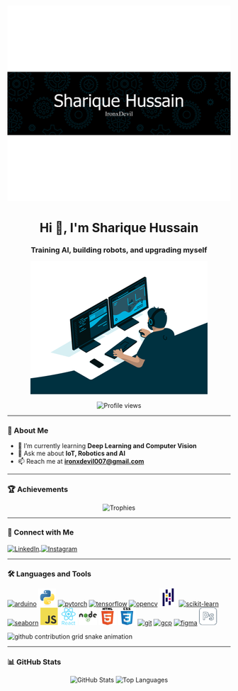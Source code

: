 ![MasterHead](assets/github-header-banner.png)

<h1 align="center">Hi 👋, I'm Sharique Hussain</h1>
<h3 align="center">Training AI, building robots, and upgrading myself</h3>

<p align="center">
  <img alt="Coding" width="400" src="assets/coding.gif">
</p>

<p align="center">
  <img src="https://komarev.com/ghpvc/?username=ironxdevil&label=Profile%20views&color=0e75b6&style=flat" alt="Profile views" />
</p>

---

### 🚀 About Me
- 🔭 I’m currently learning **Deep Learning and Computer Vision**
- 💬 Ask me about **IoT, Robotics and AI**
- 📫 Reach me at **ironxdevil007@gmail.com**

---

### 🏆 Achievements
<p align="center">
  <img src="https://github-profile-trophy.vercel.app/?username=ironxdevil&theme=radical&margin-w=15&margin-h=15&column=6" alt="Trophies" />
</p>

---

### 🤝 Connect with Me
<p align="left">
<a href="https://linkedin.com/in/sharique-hussain" target="_blank">
  <img align="center" src="https://raw.githubusercontent.com/rahuldkjain/github-profile-readme-generator/master/src/images/icons/Social/linked-in-alt.svg" alt="LinkedIn" height="30" width="40" />
</a>
<a href="https://instagram.com/shariquehussain_" target="_blank">
  <img align="center" src="https://raw.githubusercontent.com/rahuldkjain/github-profile-readme-generator/master/src/images/icons/Social/instagram.svg" alt="Instagram" height="30" width="40" />
</a>
</p>

---

### 🛠 Languages and Tools
<p align="left">
<a href="https://www.arduino.cc/"><img src="https://cdn.worldvectorlogo.com/logos/arduino-1.svg" alt="arduino" width="40" height="40"/></a>
<a href="https://www.python.org"><img src="https://raw.githubusercontent.com/devicons/devicon/master/icons/python/python-original.svg" alt="python" width="40" height="40"/></a>
<a href="https://pytorch.org/"><img src="https://www.vectorlogo.zone/logos/pytorch/pytorch-icon.svg" alt="pytorch" width="40" height="40"/></a>
<a href="https://www.tensorflow.org"><img src="https://www.vectorlogo.zone/logos/tensorflow/tensorflow-icon.svg" alt="tensorflow" width="40" height="40"/></a>
<a href="https://opencv.org/"><img src="https://www.vectorlogo.zone/logos/opencv/opencv-icon.svg" alt="opencv" width="40" height="40"/></a>
<a href="https://pandas.pydata.org/"><img src="https://raw.githubusercontent.com/devicons/devicon/master/icons/pandas/pandas-original.svg" alt="pandas" width="40" height="40"/></a>
<a href="https://scikit-learn.org/"><img src="https://upload.wikimedia.org/wikipedia/commons/0/05/Scikit_learn_logo_small.svg" alt="scikit-learn" width="40" height="40"/></a>
<a href="https://seaborn.pydata.org/"><img src="https://seaborn.pydata.org/_images/logo-mark-lightbg.svg" alt="seaborn" width="40" height="40"/></a>
<a href="https://developer.mozilla.org/en-US/docs/Web/JavaScript"><img src="https://raw.githubusercontent.com/devicons/devicon/master/icons/javascript/javascript-original.svg" alt="javascript" width="40" height="40"/></a>
<a href="https://reactjs.org/"><img src="https://raw.githubusercontent.com/devicons/devicon/master/icons/react/react-original-wordmark.svg" alt="react" width="40" height="40"/></a>
<a href="https://nodejs.org"><img src="https://raw.githubusercontent.com/devicons/devicon/master/icons/nodejs/nodejs-original-wordmark.svg" alt="nodejs" width="40" height="40"/></a>
<a href="https://www.w3schools.com/html/"><img src="https://raw.githubusercontent.com/devicons/devicon/master/icons/html5/html5-original-wordmark.svg" alt="html5" width="40" height="40"/></a>
<a href="https://www.w3schools.com/css/"><img src="https://raw.githubusercontent.com/devicons/devicon/master/icons/css3/css3-original-wordmark.svg" alt="css3" width="40" height="40"/></a>
<a href="https://git-scm.com/"><img src="https://www.vectorlogo.zone/logos/git-scm/git-scm-icon.svg" alt="git" width="40" height="40"/></a>
<a href="https://cloud.google.com"><img src="https://www.vectorlogo.zone/logos/google_cloud/google_cloud-icon.svg" alt="gcp" width="40" height="40"/></a>
<a href="https://www.figma.com/"><img src="https://www.vectorlogo.zone/logos/figma/figma-icon.svg" alt="figma" width="40" height="40"/></a>
<a href="https://www.photoshop.com/"><img src="https://raw.githubusercontent.com/devicons/devicon/master/icons/photoshop/photoshop-line.svg" alt="photoshop" width="40" height="40"/></a>
</p>

<picture>
  <source
    media="(prefers-color-scheme: dark)"
    srcset="https://raw.githubusercontent.com/ankurrawatll/snk/output/github-contribution-grid-snake-dark.svg"
  />
  <source
    media="(prefers-color-scheme: light)"
    srcset="https://raw.githubusercontent.com/ankurrawatll/snk/output/github-contribution-grid-snake.svg"
  />
  <img
    alt="github contribution grid snake animation"
    src="https://raw.githubusercontent.com/ankurrawatll/snk/output/github-contribution-grid-snake.svg"
  />
</picture>


---

### 📊 GitHub Stats
<p align="center">
  <img src="https://github-readme-stats.vercel.app/api?username=ironxdevil&show_icons=true&locale=en&theme=tokyonight" alt="GitHub Stats" height="165" />
  <img src="https://github-readme-stats.vercel.app/api/top-langs?username=ironxdevil&show_icons=true&locale=en&layout=compact&theme=tokyonight" alt="Top Languages" height="165" />
</p>

